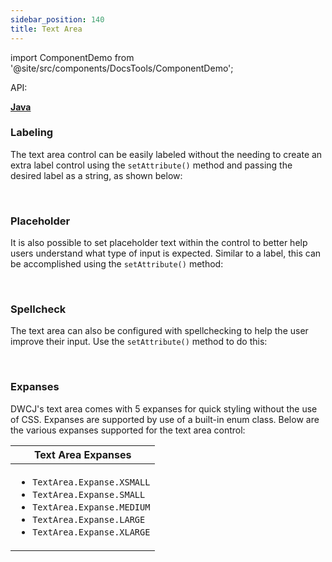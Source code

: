 ```yaml
---
sidebar_position: 140
title: Text Area
---
```


import ComponentDemo from '@site/src/components/DocsTools/ComponentDemo';

<div style={{width: "100%" , display: "flex", justifyContent: "flex-end", marginBottom: "-50px"}}>
<p style={{color: "gray"}} >API:&nbsp;</p>
<b><a href="https://javadoc.io/static/org.dwcj/dwcj-engine/0.15.0/org/dwcj/controls/textarea/TextArea.html" style={{justifySelf: "flex-end"}}> Java </a></b>
</div>

### Labeling

The text area control can be easily labeled without the needing to create an extra label control using the `setAttribute()` method and passing the desired label as a string, as shown below: <br/>

<ComponentDemo 
path='https://hot.bbx.kitchen/webapp/controlsamples?class=control_demos.textareademos.TextAreaLabel' 
javaE='https://raw.githubusercontent.com/DwcJava/ControlSamples/main/src/main/java/control_demos/textareademos/TextAreaLabel.java'
cssURL='https://raw.githubusercontent.com/DwcJava/ControlSamples/main/src/main/resources/css/textareastyles/text_area_styles.css' 
javaHighlight='{15}'
height = '125px'
/>

<br/>

### Placeholder

It is also possible to set placeholder text within the control to better help users understand what type of input is expected. Similar to a label, this can be accomplished using the `setAttribute()` method: <br/>

<ComponentDemo 
path='https://hot.bbx.kitchen/webapp/controlsamples?class=control_demos.textareademos.TextAreaPlaceholder' 
javaE='https://raw.githubusercontent.com/DwcJava/ControlSamples/main/src/main/java/control_demos/textareademos/TextAreaPlaceholder.java'
cssURL='https://raw.githubusercontent.com/DwcJava/ControlSamples/main/src/main/resources/css/textareastyles/text_area_styles.css' 
javaHighlight='{16}'
height = '125px'
/>

<br/>

### Spellcheck

The text area can also be configured with spellchecking to help the user improve their input. Use the `setAttribute()` method to do this:

<ComponentDemo 
path='https://hot.bbx.kitchen/webapp/controlsamples?class=control_demos.textareademos.TextAreaSpellcheck' 
javaE='https://raw.githubusercontent.com/DwcJava/ControlSamples/main/src/main/java/control_demos/textareademos/TextAreaSpellcheck.java'
cssURL='https://raw.githubusercontent.com/DwcJava/ControlSamples/main/src/main/resources/css/textareastyles/text_area_styles.css' 
javaHighlight='{16}'
height = '125px'
/>

<br/>

### Expanses

DWCJ's text area comes with 5 expanses for quick styling without the use of CSS. Expanses are supported by use of a built-in enum class.
Below are the various expanses supported for the text area control: <br/>

<ComponentDemo 
path='https://hot.bbx.kitchen/webapp/controlsamples?class=control_demos.textareademos.TextAreaExpanse' 
javaE='https://raw.githubusercontent.com/DwcJava/ControlSamples/main/src/main/java/control_demos/textareademos/TextAreaExpanse.java'
cssURL='https://raw.githubusercontent.com/DwcJava/ControlSamples/main/src/main/resources/css/textareastyles/text_area_styles.css' 
javaHighlight='{19,23,27,31,35}'
height = '200px'
/>

|Text Area Expanses|
|-|
|<ul><li>```TextArea.Expanse.XSMALL```</li><li>```TextArea.Expanse.SMALL```</li><li>```TextArea.Expanse.MEDIUM```</li><li>```TextArea.Expanse.LARGE```</li><li>```TextArea.Expanse.XLARGE```</li></ul>|